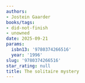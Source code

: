 ```yaml
---
authors:
- Jostein Gaarder
books/tags:
- did-not-finish
- unowned
date: 2025-09-21
params:
  isbn13: '9780374266516'
  year: '1996'
slug: '9780374266516'
star_rating: null
title: The solitaire mystery
---
```



<!--more-->